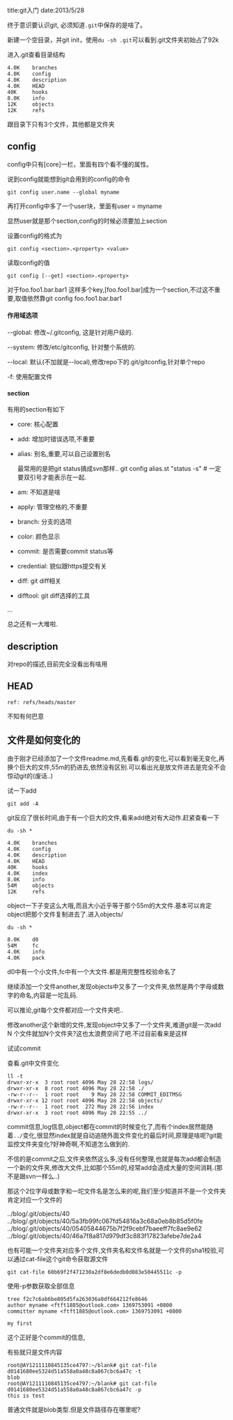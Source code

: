 title:git入门
date:2013/5/28

终于意识要认识git, 必须知道`.git`中保存的是啥了。

新建一个空目录，并git init，使用`du -sh .git`可以看到.git文件夹初始占了92k

进入.git查看目录结构

    4.0K    branches
    4.0K    config
    4.0K    description
    4.0K    HEAD
    40K     hooks
    8.0K    info
    12K     objects
    12K     refs

跟目录下只有3个文件，其他都是文件夹

config
-----------
config中只有[core]一栏，里面有四个看不懂的属性。

说到config就能想到git会用到的config的命令

    git config user.name --global myname

再打开config中多了一个user块，里面有user = myname

显然user就是那个section,config的时候必须要加上section

设置config的格式为

    git config <section>.<property> <value>

读取config的值

    git config [--get] <section>.<property>

对于foo.foo1.bar.bar1 这样多个key,[foo.foo1.bar]成为一个section,不过这不重要,取值依然靠git config foo.foo1.bar.bar1

#### 作用域选项

--global: 修改~/.gitconfig, 这是针对用户级的.

--system: 修改/etc/gitconfig, 针对整个系统的.

--local: 默认(不加就是--local),修改repo下的.git/gitconfig,针对单个repo

-f: 使用配置文件

#### section

有用的section有如下

+ core: 核心配置

+ add: 增加时错误选项,不重要

+ alias: 别名,重要,可以自己设置别名

    最常用的是把git status搞成svn那样..
    git config alias.st "status -s" # 一定要双引号才能表示在一起.

+ am: 不知道是啥

+ apply: 管理空格的,不重要

+ branch: 分支的选项

+ color: 颜色显示

+ commit: 是否需要commit status等

+ credential: 貌似跟https提交有关

+ diff: git diff相关

+ difftool: git diff选择的工具

...

总之还有一大堆啦.

description
------------
对repo的描述,目前完全没看出有啥用

HEAD
-----

    ref: refs/heads/master

不知有何巴意

文件是如何变化的
----------
由于刚才已经添加了一个文件readme.md,先看看.git的变化,可以看到毫无变化,再换个巨大的文件,55m的扔进去,依然没有区别.可以看出光是放文件进去是完全不会惊动git的(废话..)

试一下add

    git add -A

git反应了很长时间,由于有一个巨大的文件,看来add绝对有大动作.赶紧查看一下

    du -sh *

    4.0K    branches
    4.0K    config
    4.0K    description
    4.0K    HEAD
    40K     hooks
    4.0K    index
    8.0K    info
    54M     objects
    12K     refs

object一下子变这么大哦,而且大小近乎等于那个55m的大文件.基本可以肯定object把那个文件复制进去了.进入objects/

    du -sh *

    8.0K    d0
    54M     fc
    4.0K    info
    4.0K    pack

d0中有一个小文件,fc中有一个大文件.都是用完整性校验命名了

继续添加一个文件another,发现objects中又多了一个文件夹,依然是两个字母或数字的命名,内容是一坨乱码.

可以推论,git每个文件都对应一个文件夹吧..

修改another这个新增的文件,发现object中又多了一个文件夹,难道git是一次add N 个文件就加N个文件夹?这也太浪费空间了吧.不过目前看来是这样

试试commit

查看.git中文件变化 

    ll -t
    drwxr-xr-x  3 root root 4096 May 28 22:58 logs/
    drwxr-xr-x  8 root root 4096 May 28 22:58 ./
    -rw-r--r--  1 root root    9 May 28 22:58 COMMIT_EDITMSG
    drwxr-xr-x 12 root root 4096 May 28 22:58 objects/
    -rw-r--r--  1 root root  272 May 28 22:56 index
    drwxr-xr-x  3 root root 4096 May 28 22:55 ../

commit信息,log信息,object都在commit的时候变化了,而有个index居然能随着`../`变化,很显然index就是自动追随外面文件变化的最后时间,原理是啥呢?git能监控文件夹变化?好神奇啊,不知道怎么做到的.

不信的是commit之后,文件夹依然这么多,没有任何整理,也就是每次add都会制造一个新的文件夹,修改大文件,比如那个55m的,经常add会造成大量的空间消耗.(那不是跟svn一样么..)

那这个2位字母或数字和一坨文件名是怎么来的呢,我们至少知道并不是一个文件夹肯定对应一个文件的

../blog/.git/objects/40
../blog/.git/objects/40/5a3fb99fc067fd54816a3c68a0eb8b85d5f0fe
../blog/.git/objects/40/05405844675b7f2f9cebf7baeeff7fc8ae9e62
../blog/.git/objects/40/46a7f8a817d979df3c883f17823afebe7de2a4

也有可能一个文件夹对应多个文件,文件夹名和文件名就是一个文件的sha1校验,可以通过cat-file这个git命令获取源文件

    git cat-file 60b69f2f471230a2df8e6dedb0d083e50445511c -p

使用-p参数获取全部信息

    tree f2c7c6ab6be805d5fa263036a8df664212fe8646
    author myname <ftft1885@outlook.com> 1369753091 +0800
    committer myname <ftft1885@outlook.com> 1369753091 +0800

    my first
 
这个正好是个commit的信息,

有些就只是文件内容

    root@AY1211110845135ce4797:~/blank# git cat-file  d0141680ee5324d51a558a0a48c8a867cbc6a47c -t
    blob
    root@AY1211110845135ce4797:~/blank# git cat-file  d0141680ee5324d51a558a0a48c8a867cbc6a47c -p
    this is test

普通文件就是blob类型.但是文件路径存在哪里呢?
